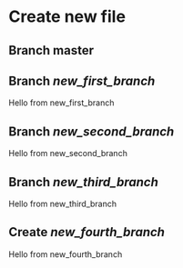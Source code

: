 # Create new file
## Branch master 
## Branch *new_first_branch*
Hello from new_first_branch 
## Branch *new_second_branch*
Hello from new_second_branch
## Branch *new_third_branch*
Hello from new_third_branch
## Create *new_fourth_branch*
Hello from new_fourth_branch
